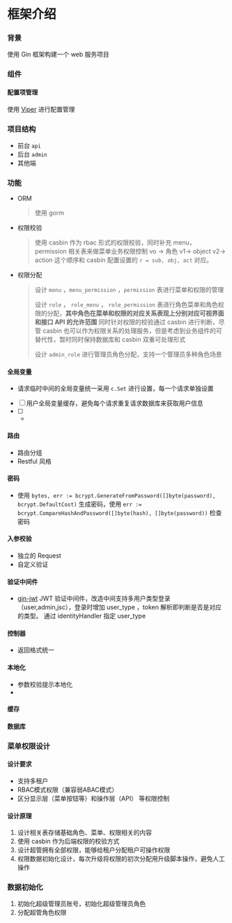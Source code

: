 
# 框架介绍
### 背景

使用 Gin 框架构建一个 web 服务项目


### 组件

#### 配置项管理

使用 [Viper](https://github.com/spf13/viper) 进行配置管理

### 项目结构
 * 前台 `api`
 * 后台 `admin`
 * 其他端

### 功能
 * ORM
   > 使用 gorm
 * 权限校验 
   > 使用 casbin 作为 rbac 形式的权限校验，同时补充 menu，permission 相关表来做菜单业务权限控制
   > vo -> 角色 v1-> object v2-> action  这个顺序和 casbin 配置设置的 `r = sub, obj, act` 对应。
   
 * 权限分配
   >设计 `menu` ，`menu_permission` ，`permission` 表进行菜单和权限的管理
   > 
   >设计 `role` ， `role_menu` ， `role_permission` 表进行角色菜单和角色权限的分配，**其中角色在菜单和权限的对应关系表现上分别对应可视界面和接口 API 的允许范围**
   > 同时针对权限的校验通过 casbin 进行判断，尽管 casbin 也可以作为权限关系的处理服务，但是考虑到业务组件的可替代性，暂时同时保持数据库和 casbin 双重可处理形式
   > 
   >设计 `admin_role` 进行管理员角色分配，支持一个管理员多种角色场景


#### 全局变量

* 请求临时中间的全局变量统一采用 `c.Set` 进行设置，每一个请求单独设置  

- [ ] 用户全局变量缓存，避免每个请求重复请求数据库来获取用户信息
- [ ] -

#### 路由
 * 路由分组
 * Restful 风格

#### 密码
 * 使用 `bytes, err := bcrypt.GenerateFromPassword([]byte(password), bcrypt.DefaultCost)` 生成密码，使用 `err := bcrypt.CompareHashAndPassword([]byte(hash), []byte(password))` 检查密码

#### 入参校验
 * 独立的 Request 
 * 自定义验证

#### 验证中间件
 * [gin-jwt](https://github.com/appleboy/gin-jwt) JWT 验证中间件，改造中间支持多用户类型登录（user,admin,jsc），登录时增加 user_type ，token 解析即判断是否是对应的类型。
通过 identityHandler 指定 user_type

#### 控制器
 * 返回格式统一

#### 本地化
 * 参数校验提示本地化
 * 

#### 缓存


#### 数据库


### 菜单权限设计

#### 设计要求
* 支持多租户
* RBAC模式权限（兼容弱ABAC模式）
* 区分显示层（菜单按钮等）和操作层（API） 等权限控制

#### 设计原理

1. 设计相关表存储基础角色、菜单、权限相关的内容
2. 使用 casbin 作为后端权限的校验方式
3. 设计超管拥有全部权限，能够给租户分配租户可操作权限
4. 权限数据初始化设计，每次升级将权限的初次分配用升级脚本操作，避免人工操作

### 数据初始化

1. 初始化超级管理员账号，初始化超级管理员角色
2. 分配超管角色权限


